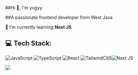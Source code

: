 ##Hi 👋, I'm yogyy

##A passionate frontend developer from West Java

🌱 I’m currently learning **Next JS**

## 💻 Tech Stack:

![JavaScript](https://img.shields.io/badge/javascript-%23323330.svg?style=flat&logo=javascript&logoColor=%23F7DF1E) ![TypeScript](https://img.shields.io/badge/typescript-%23007ACC.svg?style=flat&logo=typescript&logoColor=white) ![React](https://img.shields.io/badge/react-%2320232a.svg?style=flat&logo=react&logoColor=%2361DAFB) ![TailwindCSS](https://img.shields.io/badge/tailwindcss-%2338B2AC.svg?style=flat&logo=tailwind-css&logoColor=white)![Next JS](https://img.shields.io/badge/Next-black?style=plastic&logo=next.js&logoColor=white)

![](https://github-readme-stats.vercel.app/api/top-langs/?username=yogyy&theme=dark&hide_border=false&include_all_commits=false&count_private=false&layout=compact)

<!-- [![](https://visitcount.itsvg.in/api?id=yogyy&icon=2&color=0)](https://visitcount.itsvg.in) -->


